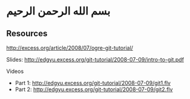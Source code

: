 # بسم الله الرحمن الرحيم

## Resources

<http://excess.org/article/2008/07/ogre-git-tutorial/>

Slides: <http://edgyu.excess.org/git-tutorial/2008-07-09/intro-to-git.pdf>

Videos

- Part 1: <http://edgyu.excess.org/git-tutorial/2008-07-09/git1.flv>
- Part 2: <http://edgyu.excess.org/git-tutorial/2008-07-09/git2.flv>
